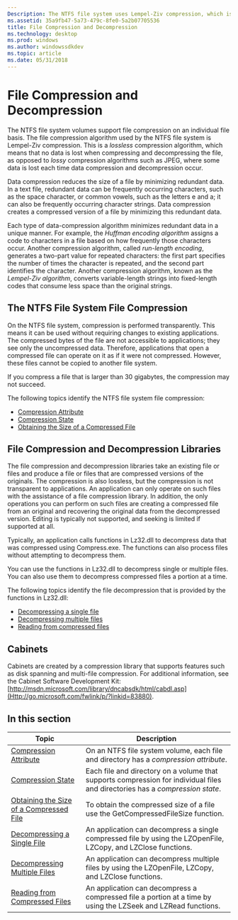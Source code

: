 ```yaml
---
Description: The NTFS file system uses Lempel-Ziv compression, which is a lossless compression algorithm.
ms.assetid: 35a9fb47-5a73-479c-8fe0-5a2b07705536
title: File Compression and Decompression
ms.technology: desktop
ms.prod: windows
ms.author: windowssdkdev
ms.topic: article
ms.date: 05/31/2018
---
```


# File Compression and Decompression

The NTFS file system volumes support file compression on an individual file basis. The file compression algorithm used by the NTFS file system is Lempel-Ziv compression. This is a *lossless* compression algorithm, which means that no data is lost when compressing and decompressing the file, as opposed to *lossy* compression algorithms such as JPEG, where some data is lost each time data compression and decompression occur.

Data compression reduces the size of a file by minimizing redundant data. In a text file, redundant data can be frequently occurring characters, such as the space character, or common vowels, such as the letters e and a; it can also be frequently occurring character strings. Data compression creates a compressed version of a file by minimizing this redundant data.

Each type of data-compression algorithm minimizes redundant data in a unique manner. For example, the *Huffman encoding algorithm* assigns a code to characters in a file based on how frequently those characters occur. Another compression algorithm, called *run-length encoding*, generates a two-part value for repeated characters: the first part specifies the number of times the character is repeated, and the second part identifies the character. Another compression algorithm, known as the *Lempel-Ziv algorithm*, converts variable-length strings into fixed-length codes that consume less space than the original strings.

## The NTFS File System File Compression

On the NTFS file system, compression is performed transparently. This means it can be used without requiring changes to existing applications. The compressed bytes of the file are not accessible to applications; they see only the uncompressed data. Therefore, applications that open a compressed file can operate on it as if it were not compressed. However, these files cannot be copied to another file system.

If you compress a file that is larger than 30 gigabytes, the compression may not succeed.

The following topics identify the NTFS file system file compression:

-   [Compression Attribute](compression-attribute.md)
-   [Compression State](compression-state.md)
-   [Obtaining the Size of a Compressed File](obtaining-the-size-of-a-compressed-file.md)

## File Compression and Decompression Libraries

The file compression and decompression libraries take an existing file or files and produce a file or files that are compressed versions of the originals. The compression is also lossless, but the compression is not transparent to applications. An application can only operate on such files with the assistance of a file compression library. In addition, the only operations you can perform on such files are creating a compressed file from an original and recovering the original data from the decompressed version. Editing is typically not supported, and seeking is limited if supported at all.

Typically, an application calls functions in Lz32.dll to decompress data that was compressed using Compress.exe. The functions can also process files without attempting to decompress them.

You can use the functions in Lz32.dll to decompress single or multiple files. You can also use them to decompress compressed files a portion at a time.

The following topics identify the file decompression that is provided by the functions in Lz32.dll:

-   [Decompressing a single file](decompressing-a-single-file.md)
-   [Decompressing multiple files](decompressing-multiple-files.md)
-   [Reading from compressed files](reading-from-compressed-files.md)

## Cabinets

Cabinets are created by a compression library that supports features such as disk spanning and multi-file compression. For additional information, see the Cabinet Software Development Kit: [http://msdn.microsoft.com/library/dncabsdk/html/cabdl.asp](Http://go.microsoft.com/fwlink/p/?linkid=83880).

## In this section



| Topic                                                                                             | Description                                                                                                                              |
|---------------------------------------------------------------------------------------------------|------------------------------------------------------------------------------------------------------------------------------------------|
| [Compression Attribute](compression-attribute.md)<br/>                                     | On an NTFS file system volume, each file and directory has a *compression attribute*.<br/>                                         |
| [Compression State](compression-state.md)<br/>                                             | Each file and directory on a volume that supports compression for individual files and directories has a *compression state*.<br/> |
| [Obtaining the Size of a Compressed File](obtaining-the-size-of-a-compressed-file.md)<br/> | To obtain the compressed size of a file use the GetCompressedFileSize function.<br/>                                               |
| [Decompressing a Single File](decompressing-a-single-file.md)<br/>                         | An application can decompress a single compressed file by using the LZOpenFile, LZCopy, and LZClose functions.<br/>                |
| [Decompressing Multiple Files](decompressing-multiple-files.md)<br/>                       | An application can decompress multiple files by using the LZOpenFile, LZCopy, and LZClose functions.<br/>                          |
| [Reading from Compressed Files](reading-from-compressed-files.md)<br/>                     | An application can decompress a compressed file a portion at a time by using the LZSeek and LZRead functions.<br/>                 |



 

 

 




